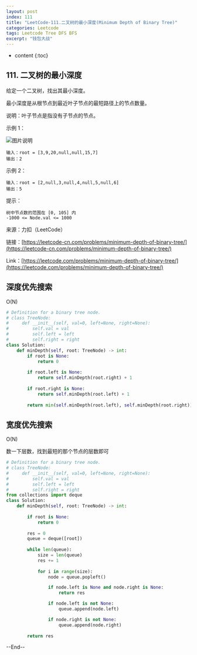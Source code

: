 ```yaml
---
layout: post
index: 111
title: "LeetCode-111.二叉树的最小深度(Minimum Depth of Binary Tree)"
categories: Leetcode
tags: Leetcode Tree DFS BFS
excerpt: "钱包大战"
---
```


* content
{:toc}

## 111. 二叉树的最小深度

给定一个二叉树，找出其最小深度。

最小深度是从根节点到最近叶子节点的最短路径上的节点数量。

说明：叶子节点是指没有子节点的节点。

示例 1：

![图片说明](https://geemaple.github.io/images/leetcode-algorithm-111.jpg)

```
输入：root = [3,9,20,null,null,15,7]
输出：2
```

示例 2：

```
输入：root = [2,null,3,null,4,null,5,null,6]
输出：5
```

提示：

```
树中节点数的范围在 [0, 105] 内
-1000 <= Node.val <= 1000
```

来源：力扣（LeetCode）

链接：[https://leetcode-cn.com/problems/minimum-depth-of-binary-tree/](https://leetcode-cn.com/problems/minimum-depth-of-binary-tree/)

Link：[https://leetcode.com/problems/minimum-depth-of-binary-tree/](https://leetcode.com/problems/minimum-depth-of-binary-tree/)

## 深度优先搜索

O(N)

```python
# Definition for a binary tree node.
# class TreeNode:
#     def __init__(self, val=0, left=None, right=None):
#         self.val = val
#         self.left = left
#         self.right = right
class Solution:
    def minDepth(self, root: TreeNode) -> int:
        if root is None:
            return 0
                  
        if root.left is None:
            return self.minDepth(root.right) + 1
        
        if root.right is None:
            return self.minDepth(root.left) + 1
        
        return min(self.minDepth(root.left), self.minDepth(root.right)) + 1
```

## 宽度优先搜索

O(N)

数一下层数，找到最短的那个节点的层数即可

```python
# Definition for a binary tree node.
# class TreeNode:
#     def __init__(self, val=0, left=None, right=None):
#         self.val = val
#         self.left = left
#         self.right = right
from collections import deque
class Solution:
    def minDepth(self, root: TreeNode) -> int:
        
        if root is None:
            return 0
        
        res = 0
        queue = deque([root])
        
        while len(queue):
            size = len(queue)
            res += 1
    
            for i in range(size):
                node = queue.popleft()

                if node.left is None and node.right is None:
                    return res

                if node.left is not None:
                    queue.append(node.left)

                if node.right is not None:
                    queue.append(node.right)
            
        return res
```

--End--


